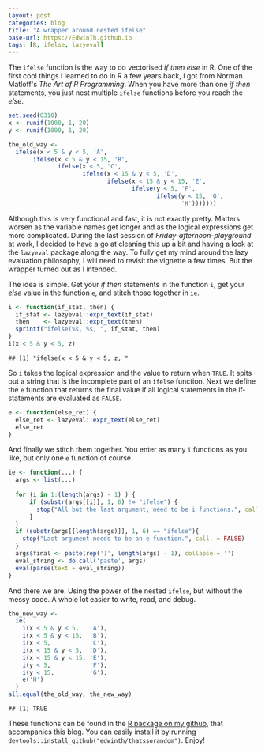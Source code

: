 ```yaml
---
layout: post
categories: blog
title: "A wrapper around nested ifelse"
base-url: https://EdwinTh.github.io
tags: [R, ifelse, lazyeval]
---
```


The `ifelse` function is the way to do vectorised *if then else* in R. One of the first cool things I learned to do in R a few years back, I got from Norman Matloff's *The Art of R Programming*. When you have more than one *if then* statements, you just nest multiple `ifelse` functions before you reach the *else*.


```r
set.seed(0310)
x <- runif(1000, 1, 20)
y <- runif(1000, 1, 20)

the_old_way <- 
  ifelse(x < 5 & y < 5, 'A',
       ifelse(x < 5 & y < 15, 'B',
              ifelse(x < 5, 'C',
                     ifelse(x < 15 & y < 5, 'D',
                            ifelse(x < 15 & y < 15, 'E',
                                   ifelse(y < 5, 'F',
                                          ifelse(y < 15, 'G',
                                                 'H')))))))
```

Although this is very functional and fast, it is not exactly pretty. Matters worsen as the variable names get longer and as the logical expressions get more complicated. During the last session of *Friday-afternoon-playground* at work, I decided to have a go at cleaning this up a bit and having a look at the `lazyeval` package along the way. To fully get my mind around the lazy evaluation philosophy, I will need to revisit the vignette a few times. But the wrapper turned out as I intended.

The idea is simple. Get your *if then* statements in the function `i`, get your *else* value in the function `e`, and stitch those together in `ie`.


```r
i <- function(if_stat, then) {
  if_stat <- lazyeval::expr_text(if_stat)
  then    <- lazyeval::expr_text(then)
  sprintf("ifelse(%s, %s, ", if_stat, then)
}
i(x < 5 & y < 5, z)
```

```
## [1] "ifelse(x < 5 & y < 5, z, "
```

So `i` takes the logical expression and the value to return when `TRUE`. It spits out a string that is the incomplete part of an `ifelse` function. Next we define the `e` function that returns the final value if all logical statements in the if-statements are evaluated as `FALSE`.


```r
e <- function(else_ret) {
  else_ret <- lazyeval::expr_text(else_ret)
  else_ret
}
```

And finally we stitch them together. You enter as many `i` functions as you like, but only one `e` function of course.


```r
ie <- function(...) {
  args <- list(...)
  
  for (i in 1:(length(args) - 1) ) {
      if (substr(args[[i]], 1, 6) != "ifelse") {
        stop("All but the last argument, need to be i functions.", call. = FALSE)
      }
  }
  if (substr(args[[length(args)]], 1, 6) == "ifelse"){
    stop("Last argument needs to be an e function.", call. = FALSE)
  }
  args$final <- paste(rep(')', length(args) - 1), collapse = '')
  eval_string <- do.call('paste', args)
  eval(parse(text = eval_string))
}
```

And there we are. Using the power of the nested `ifelse`, but without the messy code. A whole lot easier to write, read, and debug.


```r
the_new_way <- 
  ie(
    i(x < 5 & y < 5,   'A'),
    i(x < 5 & y < 15,  'B'),
    i(x < 5,           'C'),
    i(x < 15 & y < 5,  'D'),
    i(x < 15 & y < 15, 'E'),
    i(y < 5,           'F'),
    i(y < 15,          'G'),
    e('H')
  )
all.equal(the_old_way, the_new_way)
```

```
## [1] TRUE
```

These functions can be found in the [R package on my github](https://github.com/edwinth/thatssorandom), that accompanies this blog. You can easily install it by running `devtools::install_github("edwinth/thatssorandom")`. Enjoy!
